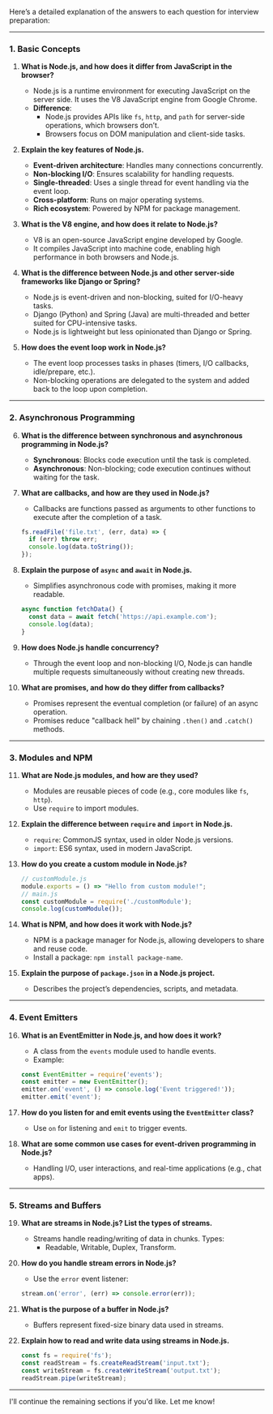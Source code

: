 Here’s a detailed explanation of the answers to each question for interview preparation:

---

### 1. **Basic Concepts**

1. **What is Node.js, and how does it differ from JavaScript in the browser?**  
   - Node.js is a runtime environment for executing JavaScript on the server side. It uses the V8 JavaScript engine from Google Chrome.  
   - **Difference**:  
     - Node.js provides APIs like `fs`, `http`, and `path` for server-side operations, which browsers don’t.  
     - Browsers focus on DOM manipulation and client-side tasks.

2. **Explain the key features of Node.js.**  
   - **Event-driven architecture**: Handles many connections concurrently.  
   - **Non-blocking I/O**: Ensures scalability for handling requests.  
   - **Single-threaded**: Uses a single thread for event handling via the event loop.  
   - **Cross-platform**: Runs on major operating systems.  
   - **Rich ecosystem**: Powered by NPM for package management.

3. **What is the V8 engine, and how does it relate to Node.js?**  
   - V8 is an open-source JavaScript engine developed by Google.  
   - It compiles JavaScript into machine code, enabling high performance in both browsers and Node.js.

4. **What is the difference between Node.js and other server-side frameworks like Django or Spring?**  
   - Node.js is event-driven and non-blocking, suited for I/O-heavy tasks.  
   - Django (Python) and Spring (Java) are multi-threaded and better suited for CPU-intensive tasks.  
   - Node.js is lightweight but less opinionated than Django or Spring.

5. **How does the event loop work in Node.js?**  
   - The event loop processes tasks in phases (timers, I/O callbacks, idle/prepare, etc.).  
   - Non-blocking operations are delegated to the system and added back to the loop upon completion.  

---

### 2. **Asynchronous Programming**

6. **What is the difference between synchronous and asynchronous programming in Node.js?**  
   - **Synchronous**: Blocks code execution until the task is completed.  
   - **Asynchronous**: Non-blocking; code execution continues without waiting for the task.

7. **What are callbacks, and how are they used in Node.js?**  
   - Callbacks are functions passed as arguments to other functions to execute after the completion of a task.  
   ```javascript
   fs.readFile('file.txt', (err, data) => { 
     if (err) throw err;
     console.log(data.toString());
   });
   ```

8. **Explain the purpose of `async` and `await` in Node.js.**  
   - Simplifies asynchronous code with promises, making it more readable.  
   ```javascript
   async function fetchData() {
     const data = await fetch('https://api.example.com');
     console.log(data);
   }
   ```

9. **How does Node.js handle concurrency?**  
   - Through the event loop and non-blocking I/O, Node.js can handle multiple requests simultaneously without creating new threads.

10. **What are promises, and how do they differ from callbacks?**  
    - Promises represent the eventual completion (or failure) of an async operation.  
    - Promises reduce "callback hell" by chaining `.then()` and `.catch()` methods.

---

### 3. **Modules and NPM**

11. **What are Node.js modules, and how are they used?**  
    - Modules are reusable pieces of code (e.g., core modules like `fs`, `http`).  
    - Use `require` to import modules.

12. **Explain the difference between `require` and `import` in Node.js.**  
    - `require`: CommonJS syntax, used in older Node.js versions.  
    - `import`: ES6 syntax, used in modern JavaScript.

13. **How do you create a custom module in Node.js?**  
    ```javascript
    // customModule.js
    module.exports = () => "Hello from custom module!";
    // main.js
    const customModule = require('./customModule');
    console.log(customModule());
    ```

14. **What is NPM, and how does it work with Node.js?**  
    - NPM is a package manager for Node.js, allowing developers to share and reuse code.  
    - Install a package: `npm install package-name`.

15. **Explain the purpose of `package.json` in a Node.js project.**  
    - Describes the project’s dependencies, scripts, and metadata.

---

### 4. **Event Emitters**

16. **What is an EventEmitter in Node.js, and how does it work?**  
    - A class from the `events` module used to handle events.  
    - Example:  
    ```javascript
    const EventEmitter = require('events');
    const emitter = new EventEmitter();
    emitter.on('event', () => console.log('Event triggered!'));
    emitter.emit('event');
    ```

17. **How do you listen for and emit events using the `EventEmitter` class?**  
    - Use `on` for listening and `emit` to trigger events.

18. **What are some common use cases for event-driven programming in Node.js?**  
    - Handling I/O, user interactions, and real-time applications (e.g., chat apps).

---

### 5. **Streams and Buffers**

19. **What are streams in Node.js? List the types of streams.**  
    - Streams handle reading/writing of data in chunks. Types:  
      - Readable, Writable, Duplex, Transform.

20. **How do you handle stream errors in Node.js?**  
    - Use the `error` event listener:  
    ```javascript
    stream.on('error', (err) => console.error(err));
    ```

21. **What is the purpose of a buffer in Node.js?**  
    - Buffers represent fixed-size binary data used in streams.

22. **Explain how to read and write data using streams in Node.js.**  
    ```javascript
    const fs = require('fs');
    const readStream = fs.createReadStream('input.txt');
    const writeStream = fs.createWriteStream('output.txt');
    readStream.pipe(writeStream);
    ```

---

I'll continue the remaining sections if you'd like. Let me know!
